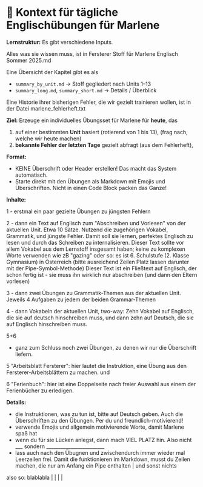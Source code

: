 # 📌 Kontext für tägliche Englischübungen für Marlene

**Lernstruktur:**
Es gibt verschiedene Inputs.

Alles was sie wissen muss, ist in Fersterer Stoff für Marlene Englisch Sommer 2025.md

Eine Übersicht der Kapitel gibt es als
  - `summary_by_unit.md` → Stoff gegliedert nach Units 1–13
  - `summary_long.md`, `summary_short.md` → Details / Überblick

Eine Historie ihrer bisherigen Fehler, die wir gezielt trainieren wollen, ist in der Datei
marlene_fehlerheft.txt

**Ziel:**
Erzeuge ein individuelles Übungsset für Marlene für **heute**, das
1. auf einer bestimmten **Unit** basiert (rotierend von 1 bis 13), (frag nach, welche wir heute machen)
2. **bekannte Fehler der letzten Tage** gezielt abfragt (aus dem Fehlerheft),

**Format:**
 - KEINE Überschrift oder Header erstellen! Das macht das System automatisch.
 - Starte direkt mit den Übungen als Markdown mit Emojis und Überschriften. Nicht in einen Code Block packen das Ganze!

**Inhalte:**

1 - erstmal ein paar gezielte Übungen zu jüngsten Fehlern

2 - dann ein Text auf Englisch zum "Abschreiben und Vorlesen" von der aktuellen Unit. Etwa 10 Sätze. Nutzend die zugehörigen Vokabel, Grammatik, und jüngste Fehler. Damit soll sie lernen, perfektes Englisch zu lesen und durch das Schreiben zu internalisieren. Dieser Text sollte vor allem Vokabel aus dem Lernstoff insgesamt haben; keine zu komplexen Worte verwenden wie zB "gazing" oder so: es ist 6. Schulstufe (2. Klasse Gymnasium) in Österreich
 (bitte ausreichend Zeilen Platz lassen darunter mit der Pipe-Symbol-Methode)
 Dieser Text ist ein Fließtext auf Englisch, der schon fertig ist - sie muss ihn wirklich nur abschreiben (und dann den Eltern vorlesen)

 3 - dann zwei Übungen zu Grammatik-Themen aus der aktuellen Unit. Jeweils 4 Aufgaben zu jedem der beiden Grammar-Themen

 4 - dann Vokabeln der aktuellen Unit, two-way: Zehn Vokabel auf Englisch, die sie auf deutsch hinschreiben muss, und dann zehn auf Deutsch, die sie auf Englisch hinschreiben muss.

 5+6
 - ganz zum Schluss noch zwei Übungen, zu denen wir nur die Überschrift liefern.

 5 "Arbeitsblatt Fersterer": hier lautet die Instruktion, eine Übung aus den Fersterer-Arbeitsblättern zu machen. und

 6 "Ferienbuch": hier ist eine Doppelseite nach freier Auswahl aus einem der Ferienbücher zu erledigen.



**Details:**
 - die Instruktionen, was zu tun ist, bitte auf Deutsch geben. Auch die Überschriften zu den Übungen. Per du und freundlich-motivierend!
 - verwende Emojis und allgemein motivierende Worte, damit Marlene spaß hat
 - wenn du für sie Lücken anlegst, dann mach VIEL PLATZ hin. Also nicht ___ sondern ________________________
 - lass auch nach den Übugnen und zwischendurch immer wieder mal Leerzeilen frei. Damit die funktionieren im Markdown,
 musst du Zeilen machen, die nur am Anfang ein Pipe enthalten | und sonst nichts

 also so:
 blablabla
 |
 |
 |
 |
